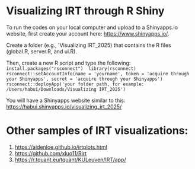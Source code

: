 # Visualizing IRT through R Shiny
To run the codes on your local computer and upload to a Shinyapps.io website, first create your account here: https://www.shinyapps.io/.

Create a folder (e.g., 'Visualizing IRT_2025) that contains the R files (global.R, server.R, and ui.R).

Then, create a new R script and type the following: 
`install.packages("rsconnect") 
library(rsconnect)
rsconnect::setAccountInfo(name = 'yourname',
                            token = 'acquire through your Shinyapps',
                            secret = 'acquire through your Shinyapps')
rsconnect::deployApp('your folder path, for example: /Users/habui/Downloads/Visualizing IRT_2025')`

  You will have a Shinyapps website similar to this: https://habui.shinyapps.io/visualizing_irt_2025/

  # Other samples of IRT visualizations:
  1. https://aidenloe.github.io/irtplots.html
  2. https://github.com/xluo11/Rirt
  3. https://r.tquant.eu/tquant/KULeuven/IRT/app/
  

